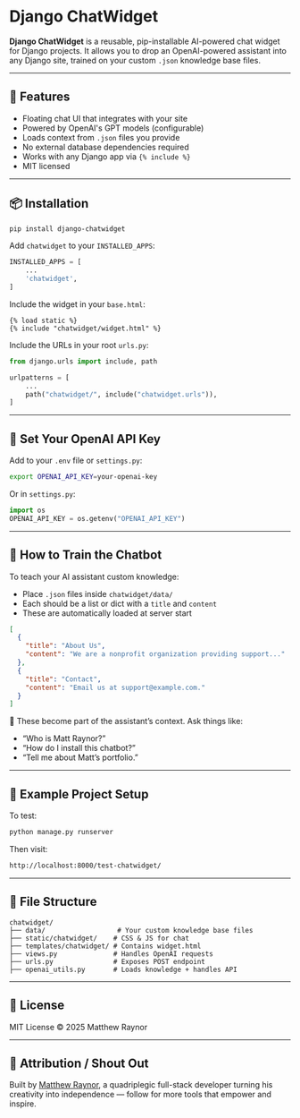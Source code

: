# Django ChatWidget

**Django ChatWidget** is a reusable, pip-installable AI-powered chat widget for Django projects. It allows you to drop an OpenAI-powered assistant into any Django site, trained on your custom `.json` knowledge base files.

---

## 🚀 Features

* Floating chat UI that integrates with your site
* Powered by OpenAI's GPT models (configurable)
* Loads context from `.json` files you provide
* No external database dependencies required
* Works with any Django app via `{% include %}`
* MIT licensed

---

## 📦 Installation

```bash
pip install django-chatwidget
```

Add `chatwidget` to your `INSTALLED_APPS`:

```python
INSTALLED_APPS = [
    ...
    'chatwidget',
]
```

Include the widget in your `base.html`:

```django
{% load static %}
{% include "chatwidget/widget.html" %}
```

Include the URLs in your root `urls.py`:

```python
from django.urls import include, path

urlpatterns = [
    ...
    path("chatwidget/", include("chatwidget.urls")),
]
```

---

## 🔑 Set Your OpenAI API Key

Add to your `.env` file or `settings.py`:

```bash
export OPENAI_API_KEY=your-openai-key
```

Or in `settings.py`:

```python
import os
OPENAI_API_KEY = os.getenv("OPENAI_API_KEY")
```

---

## 🧠 How to Train the Chatbot

To teach your AI assistant custom knowledge:

- Place `.json` files inside `chatwidget/data/`
- Each should be a list or dict with a `title` and `content`
- These are automatically loaded at server start

```json
[
  {
    "title": "About Us",
    "content": "We are a nonprofit organization providing support..."
  },
  {
    "title": "Contact",
    "content": "Email us at support@example.com."
  }
]
```

🧠 These become part of the assistant’s context. Ask things like:

- “Who is Matt Raynor?”
- “How do I install this chatbot?”
- “Tell me about Matt’s portfolio.”

---

## 🧪 Example Project Setup

To test:

```bash
python manage.py runserver
```

Then visit:

```txt
http://localhost:8000/test-chatwidget/
```

---

## 📁 File Structure

```
chatwidget/
├── data/                  # Your custom knowledge base files
├── static/chatwidget/    # CSS & JS for chat
├── templates/chatwidget/ # Contains widget.html
├── views.py              # Handles OpenAI requests
├── urls.py               # Exposes POST endpoint
├── openai_utils.py       # Loads knowledge + handles API
```

---

## 📃 License

MIT License © 2025 Matthew Raynor

---

## 🧠 Attribution / Shout Out

Built by [Matthew Raynor](https://www.matthewraynor.com), a quadriplegic full-stack developer turning his creativity into independence — follow for more tools that empower and inspire.
